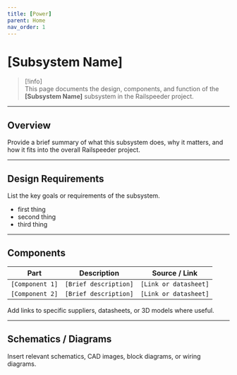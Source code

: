 ```yaml
---
title: [Power]
parent: Home
nav_order: 1
---
```


# [Subsystem Name]

> [!info]  
> This page documents the design, components, and function of the **[Subsystem Name]** subsystem in the Railspeeder project.

---

## Overview

Provide a brief summary of what this subsystem does, why it matters, and how it fits into the overall Railspeeder project.

---

## Design Requirements

List the key goals or requirements of the subsystem.

- first thing
- second thing
- third thing

---

## Components

| Part | Description | Source / Link |
|------|-------------|----------------|
| `[Component 1]` | `[Brief description]` | `[Link or datasheet]` |
| `[Component 2]` | `[Brief description]` | `[Link or datasheet]` |

Add links to specific suppliers, datasheets, or 3D models where useful.

---

## Schematics / Diagrams

Insert relevant schematics, CAD images, block diagrams, or wiring diagrams.
